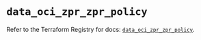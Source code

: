 # `data_oci_zpr_zpr_policy`

Refer to the Terraform Registry for docs: [`data_oci_zpr_zpr_policy`](https://registry.terraform.io/providers/hashicorp/oci/7.19.0/docs/data-sources/zpr_zpr_policy).
